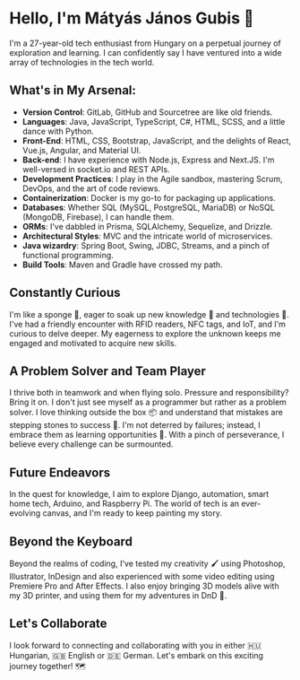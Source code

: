 # Hello, I'm Mátyás János Gubis 👋

I'm a 27-year-old tech enthusiast from Hungary on a perpetual journey of exploration and learning. 
I can confidently say I have ventured into a wide array of technologies in the tech world.

## What's in My Arsenal:

- **Version Control**: GitLab, GitHub and Sourcetree are like old friends.
- **Languages**: Java, JavaScript, TypeScript, C#, HTML, SCSS, and a little dance with Python.
- **Front-End**: HTML, CSS, Bootstrap, JavaScript, and the delights of React, Vue.js, Angular, and Material UI.
- **Back-end**: I have experience with Node.js, Express and Next.JS. I'm well-versed in socket.io and REST APIs.
- **Development Practices**: I play in the Agile sandbox, mastering Scrum, DevOps, and the art of code reviews.
- **Containerization**: Docker is my go-to for packaging up applications.
- **Databases**: Whether SQL (MySQL, PostgreSQL, MariaDB) or NoSQL (MongoDB, Firebase), I can handle them.
- **ORMs**: I've dabbled in Prisma, SQLAlchemy, Sequelize, and Drizzle.
- **Architectural Styles**: MVC and the intricate world of microservices.
- **Java wizardry**: Spring Boot, Swing, JDBC, Streams, and a pinch of functional programming.
- **Build Tools**: Maven and Gradle have crossed my path.

## Constantly Curious

I'm like a sponge 🧽, eager to soak up new knowledge 🧠 and technologies 🔬. 
I've had a friendly encounter with RFID readers, NFC tags, and IoT, and I'm curious to delve deeper.
My eagerness to explore the unknown keeps me engaged and motivated to acquire new skills.

## A Problem Solver and Team Player

I thrive both in teamwork and when flying solo. Pressure and responsibility? Bring it on.
I don't just see myself as a programmer but rather as a problem solver. 
I love thinking outside the box 📦 and understand that mistakes are stepping stones to success 🚀. 
I'm not deterred by failures; instead, I embrace them as learning opportunities 📖. 
With a pinch of perseverance, I believe every challenge can be surmounted.

## Future Endeavors

In the quest for knowledge, I aim to explore Django, automation, smart home tech, Arduino, and Raspberry Pi. 
The world of tech is an ever-evolving canvas, and I'm ready to keep painting my story.

## Beyond the Keyboard

Beyond the realms of coding, I've tested my creativity 🖌️ using Photoshop, Illustrator, InDesign and also experienced with some video editing using Premiere Pro and After Effects.
I also enjoy bringing 3D models alive with my 3D printer, and using them for my adventures in DnD 🎲.

## Let's Collaborate

I look forward to connecting and collaborating with you in either 🇭🇺 Hungarian, 🇬🇧 English or 🇩🇪 German. 
Let's embark on this exciting journey together! 🗺️
